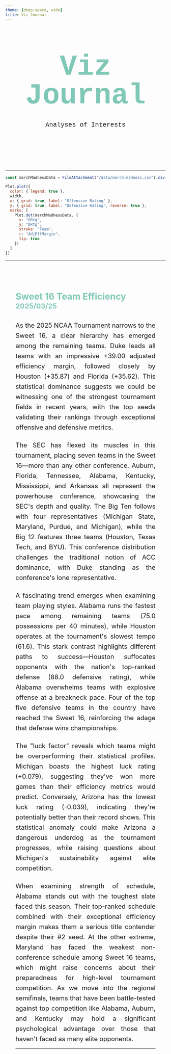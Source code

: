 ```yaml
---
theme: [deep-space, wide]
title: Viz Journal
---
```

<head>

</head>

<body>

  <div class="hero">
    <h1>Viz Journal</h1>
    <h2>Analyses of Interests</h2>
  </div>


---

```js
const marchMadnessData = FileAttachment("/data/march-madness.csv").csv({typed: true})
```

```js
Plot.plot({
  color: { legend: true },
  width,
  x: { grid: true, label: "Offensive Rating" },
  y: { grid: true, label: "Defensive Rating", reverse: true },
  marks: [
    Plot.dot(marchMadnessData, {
      x: "ORtg",
      y: "DRtg",
      stroke: "Team",
      r: "AdjEffMargin",
      tip: true
    })
  ]
})
```
---

<article class="chart-analysis">
<header>
<div>
<h3>Sweet 16 Team Efficiency</h3>
<h4>2025/03/25</h4>
</div>
</header>

<p>
As the 2025 NCAA Tournament narrows to the Sweet 16, a clear hierarchy has emerged among the remaining teams. Duke leads all teams with an impressive +39.00 adjusted efficiency margin, followed closely by Houston (+35.87) and Florida (+35.62). This statistical dominance suggests we could be witnessing one of the strongest tournament fields in recent years, with the top seeds validating their rankings through exceptional offensive and defensive metrics.
</p>

<p>
The SEC has flexed its muscles in this tournament, placing seven teams in the Sweet 16—more than any other conference. Auburn, Florida, Tennessee, Alabama, Kentucky, Mississippi, and Arkansas all represent the powerhouse conference, showcasing the SEC's depth and quality. The Big Ten follows with four representatives (Michigan State, Maryland, Purdue, and Michigan), while the Big 12 features three teams (Houston, Texas Tech, and BYU). This conference distribution challenges the traditional notion of ACC dominance, with Duke standing as the conference's lone representative.
</p>

<p>
A fascinating trend emerges when examining team playing styles. Alabama runs the fastest pace among remaining teams (75.0 possessions per 40 minutes), while Houston operates at the tournament's slowest tempo (61.6). This stark contrast highlights different paths to success—Houston suffocates opponents with the nation's top-ranked defense (88.0 defensive rating), while Alabama overwhelms teams with explosive offense at a breakneck pace. Four of the top five defensive teams in the country have reached the Sweet 16, reinforcing the adage that defense wins championships.
</p>

<p>
The "luck factor" reveals which teams might be overperforming their statistical profiles. Michigan boasts the highest luck rating (+0.079), suggesting they've won more games than their efficiency metrics would predict. Conversely, Arizona has the lowest luck rating (-0.039), indicating they're potentially better than their record shows. This statistical anomaly could make Arizona a dangerous underdog as the tournament progresses, while raising questions about Michigan's sustainability against elite competition.
</p>

<p>
When examining strength of schedule, Alabama stands out with the toughest slate faced this season. Their top-ranked schedule combined with their exceptional efficiency margin makes them a serious title contender despite their #2 seed. At the other extreme, Maryland has faced the weakest non-conference schedule among Sweet 16 teams, which might raise concerns about their preparedness for high-level tournament competition. As we move into the regional semifinals, teams that have been battle-tested against top competition like Alabama, Auburn, and Kentucky may hold a significant psychological advantage over those that haven't faced as many elite opponents.
</p>

---


</article>

</body>

<style>

.hero {
  display: flex;
  flex-direction: column;
  align-items: center;
  font-family: Consolas, Menlo, Monaco, 'Courier New', monospace;
  margin: 4rem 0 8rem;
  text-wrap: balance;
  text-align: center;
}

.hero h1 {
  margin: 1rem 0;
  padding: 1rem 0;
  max-width: none;
  font-size: 14vw;
  font-weight: 900;
  line-height: 1;
  color: #7fc8b6;
}

.hero h2 {
  margin: 0;
  max-width: 34em;
  font-size: 20px;
  font-style: initial;
  font-weight: 500;
  line-height: 1.5;
  color: var(--theme-foreground-muted);
}

a[href] {
  color: #7fc8b6;
}

.chart-analysis {
  margin: 4rem auto;
  max-width: 90%;
  padding: 2rem;
  border-top: 1px solid var(--theme-foreground-muted);
}

.chart-analysis header {
  margin-bottom: 2rem;
}

.chart-analysis h3 {
  text-align: left;
  display: block;
  margin: 0;
  font-size: 28px;
  color: #7fc8b6;
}

.chart-analysis h4 {
  text-align: left;
  display: block;
  margin: 0;
  font-size: 22px;
  color: #7fc8b6;
}

.chart-analysis p {
  text-align: justify;
  margin: 1.5rem 0;
  font-size: 20px;
  text-wrap: balance;
  color: var(--theme-foreground-muted);
  line-height: 1.6;
  hyphens: auto;
}

.chart-analysis p:first-of-type {
  margin-top: 0;
}

.chart-analysis p:last-of-type {
  margin-bottom: 0;
}

@media (min-width: 640px) {
  .hero h1 {
    font-size: 90px;
  }
  
  .chart-analysis {
    max-width: 70ch;
  }
}

</style>
